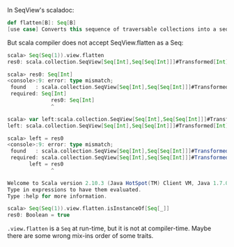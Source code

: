 In SeqView's scaladoc:
```scala
def flatten[B]: Seq[B]
[use case] Converts this sequence of traversable collections into a sequence formed by the elements of these traversable collections.
```

But scala compiler does not accept SeqView.flatten as a Seq:

```scala
scala> Seq(Seq(1)).view.flatten
res0: scala.collection.SeqView[Seq[Int],Seq[Seq[Int]]]#Transformed[Int] = SeqViewN(...)

scala> res0: Seq[Int]
<console>:9: error: type mismatch;
 found   : scala.collection.SeqView[Seq[Int],Seq[Seq[Int]]]#Transformed[Int]
 required: Seq[Int]
              res0: Seq[Int]
              ^

scala> var left:scala.collection.SeqView[Seq[Int],Seq[Seq[Int]]]#Transformed[Int] = _
left: scala.collection.SeqView[Seq[Int],Seq[Seq[Int]]]#Transformed[Int] = null

scala> left = res0
<console>:9: error: type mismatch;
 found   : scala.collection.SeqView[Seq[Int],Seq[Seq[Int]]]#Transformed(in trait TraversableViewLike)[Int]
 required: scala.collection.SeqView[Seq[Int],Seq[Seq[Int]]]#Transformed(in trait SeqViewLike)[Int]
       left = res0
              ^
```
```scala
Welcome to Scala version 2.10.3 (Java HotSpot(TM) Client VM, Java 1.7.0_25).
Type in expressions to have them evaluated.
Type :help for more information.

scala> Seq(Seq(1)).view.flatten.isInstanceOf[Seq[_]]
res0: Boolean = true
```
`.view.flatten` is a `Seq` at run-time, but it is not at compiler-time. Maybe there are some wrong mix-ins order of some traits.
